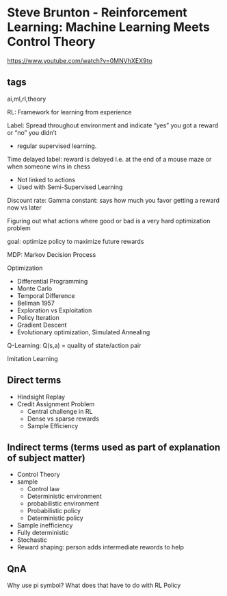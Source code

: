 # Steve Brunton - Reinforcement Learning: Machine Learning Meets Control Theory

https://www.youtube.com/watch?v=0MNVhXEX9to

## tags
ai,ml,rl,theory

RL: Framework for learning from experience

Label: Spread throughout environment and indicate “yes” you got a reward or “no” you didn’t
* regular supervised learning. 

Time delayed label: reward is delayed I.e. at the end of a mouse maze or when someone wins in chess
* Not linked to actions
* Used with Semi-Supervised Learning

Discount rate: 
Gamma constant: says how much you favor getting a reward now vs later

Figuring out what actions where good or bad is a very hard optimization problem

goal: optimize policy to maximize future rewards

MDP: Markov Decision Process


Optimization
* Differential Programming
* Monte Carlo
* Temporal Difference
* Bellman 1957
* Exploration vs Exploitation
* Policy Iteration
* Gradient Descent
* Evolutionary optimization, Simulated Annealing

Q-Learning: Q(s,a) = quality of state/action pair

Imitation Learning

## Direct terms
* Hindsight Replay
* Credit Assignment Problem
    * Central challenge in RL
    * Dense vs sparse rewards
    * Sample Efficiency


## Indirect terms (terms used as part of explanation of subject matter)
* Control Theory
* sample
    * Control law
    * Deterministic environment
    * probabilistic environment
    * Probabilistic policy
    * Deterministic policy
* Sample inefficiency
* Fully deterministic
* Stochastic
* Reward shaping: person adds intermediate rewords to help


## QnA
Why use pi symbol? What does that have to do with RL
Policy